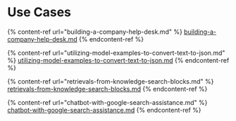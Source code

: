 # Use Cases



{% content-ref url="building-a-company-help-desk.md" %}
[building-a-company-help-desk.md](building-a-company-help-desk.md)
{% endcontent-ref %}

{% content-ref url="utilizing-model-examples-to-convert-text-to-json.md" %}
[utilizing-model-examples-to-convert-text-to-json.md](utilizing-model-examples-to-convert-text-to-json.md)
{% endcontent-ref %}

{% content-ref url="retrievals-from-knowledge-search-blocks.md" %}
[retrievals-from-knowledge-search-blocks.md](retrievals-from-knowledge-search-blocks.md)
{% endcontent-ref %}

{% content-ref url="chatbot-with-google-search-assistance.md" %}
[chatbot-with-google-search-assistance.md](chatbot-with-google-search-assistance.md)
{% endcontent-ref %}
